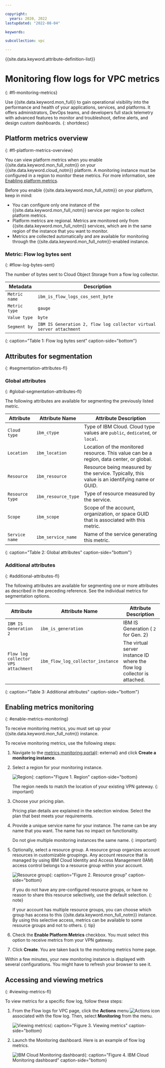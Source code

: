 ```yaml
---

copyright:
  years: 2020, 2022
lastupdated: "2022-08-04"

keywords:

subcollection: vpc

---
```


{{site.data.keyword.attribute-definition-list}}

# Monitoring flow logs for VPC metrics
{: #fl-monitoring-metrics}

Use {{site.data.keyword.mon_full}} to gain operational visibility into the performance and health of your applications, services, and platforms. It offers administrators, DevOps teams, and developers full stack telemetry with advanced features to monitor and troubleshoot, define alerts, and design custom dashboards.
{: shortdesc}

## Platform metrics overview
{: #fl-platform-metrics-overview}

You can view platform metrics when you enable {{site.data.keyword.mon_full_notm}} on your {{site.data.keyword.cloud_notm}} platform. A monitoring instance must be configured in a region to monitor these metrics. For more information, see [Enabling platform metrics](/docs/monitoring?topic=monitoring-platform_metrics_enabling).

Before you enable {{site.data.keyword.mon_full_notm}} on your platform, keep in mind:

* You can configure only one instance of the {{site.data.keyword.mon_full_notm}} service per region to collect platform metrics.
* Platform metrics are regional. Metrics are monitored only from {{site.data.keyword.mon_full_notm}} services, which are in the same region of the instance that you want to monitor.
* Metrics are collected automatically and are available for monitoring through the {{site.data.keyword.mon_full_notm}}-enabled instance.

### Metric: Flow log bytes sent
{: #flow-log-bytes-sent}

The number of bytes sent to Cloud Object Storage from a flow log collector.

| Metadata | Description |
|----------|-------------|
| `Metric name` | `ibm_is_flow_logs_cos_sent_byte`|
| `Metric type` | `gauge` |
| `Value type`  | `byte` |
| `Segment by` | `IBM IS Generation 2, flow log collector virtual server attachment` |
{: caption="Table 1: Flow log bytes sent" caption-side="bottom"}

## Attributes for segmentation
{: #segmentation-attributes-fl}

### Global attributes
{: #global-segmentation-attributes-fl}

The following attributes are available for segmenting the previously listed metric.

| Attribute | Attribute Name | Attribute Description |
|-----------|----------------|-----------------------|
| `Cloud type` | `ibm_ctype` | Type of IBM Cloud. Cloud type values are `public`, `dedicated`, or `local`. |
| `Location` | `ibm_location` | Location of the monitored resource. This value can be a region, data center, or global. |
| `Resource` | `ibm_resource` | Resource being measured by the service. Typically, this value is an identifying name or GUID. |
| `Resource type` | `ibm_resource_type` | Type of resource measured by the service. |
| `Scope` | `ibm_scope` | Scope of the account, organization, or space GUID that is associated with this metric. |
| `Service name` | `ibm_service_name` | Name of the service generating this metric. |
{: caption="Table 2: Global attributes" caption-side="bottom"}

### Additional attributes
{: #additional-attributes-fl}

The following attributes are available for segmenting one or more attributes as described in the preceding reference. See the individual metrics for segmentation options.

| Attribute | Attribute Name | Attribute Description |
|-----------|----------------|-----------------------|
| `IBM IS Generation 2` | `ibm_is_generation` | IBM IS Generation ( `2` for Gen. 2) |
| `Flow log collector VPS attachment` | `ibm_flow_log_collector_instance` | The virtual server instance ID where the flow log collector is attached. |
{: caption="Table 3: Additional attributes" caption-side="bottom"}

## Enabling metrics monitoring
{: #enable-metrics-monitoring}

To receive monitoring metrics, you must set up your {{site.data.keyword.mon_full_notm}} instance.

To receive monitoring metrics, use the following steps:

1. Navigate to the [metrics monitoring portal](/observe/monitoring){: external} and click **Create a monitoring instance**.

2. Select a region for your monitoring instance.

   ![Region](images/metrics_1.png "Region"){: caption="Figure 1. Region" caption-side="bottom}

   The region needs to match the location of your existing VPN gateway.
   {: important}

3. Choose your pricing plan.

   Pricing plan details are explained in the selection window. Select the plan that best meets your requirements.

4. Provide a unique service name for your instance. The name can be any name that you want. The name has no impact on functionality.

   Do not give multiple monitoring instances the same name.
   {: important}

5. Optionally, select a resource group. A resource group organizes account resources in customizable groupings. Any account resource that is managed by using IBM Cloud Identity and Access Management (IAM) access control belongs to a resource group within your account.

   ![Resource group](images/metrics_2.png "Resource group"){: caption="Figure 2. Resource group" caption-side="bottom}

   If you do not have any pre-configured resource groups, or have no reason to share this resource selectively, use the default selection.
   {: note}

   If your account has multiple resource groups, you can choose which group has access to this {{site.data.keyword.mon_full_notm}} instance. By using this selective access, metrics can be available to some resource groups and not to others.
   {: tip}

6. Check the **Enable Platform Metrics** checkbox. You must select this option to receive metrics from your VPN gateway.

7. Click **Create**. You are taken back to the monitoring metrics home page.

Within a few minutes, your new monitoring instance is displayed with several configurations. You might have to refresh your browser to see it.  

## Accessing and viewing metrics
{: #viewing-metrics-fl}

To view metrics for a specific flow log, follow these steps:

1. From the Flow logs for VPC page, click the **Actions** menu ![Actions icon](../icons/action-menu-icon.svg) associated with the flow log. Then, select **Monitoring** from the menu.

   ![Viewing metrics](images/fl-monitoring.png "Viewing metrics"){: caption="Figure 3. Viewing metrics" caption-side="bottom}
   
1. Launch the Monitoring dashboard. Here is an example of flow log metrics.
   
   ![IBM Cloud Monitoring dashboard](images/fl-monitoring-dashboard.png "IBM Cloud Monitoring dashboard"){: caption="Figure 4. IBM Cloud Monitoring dashboard" caption-side="bottom}

